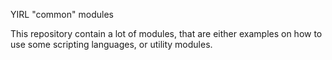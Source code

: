 YIRL "common" modules

This repository contain a lot of modules, that are either examples on how to use some scripting languages,
or utility modules.
